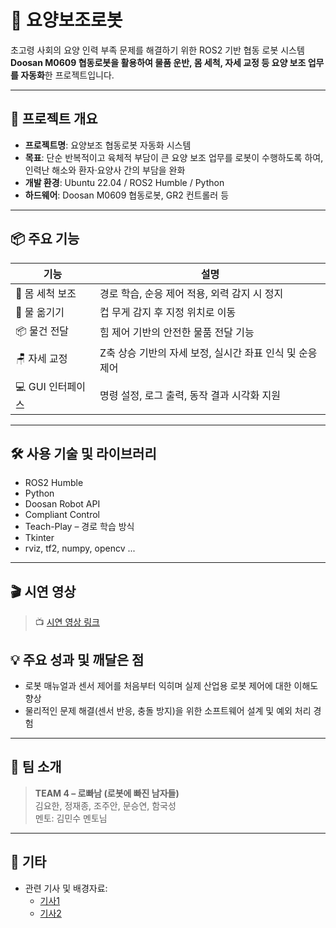# 🤖 요양보조로봇

초고령 사회의 요양 인력 부족 문제를 해결하기 위한 ROS2 기반 협동 로봇 시스템  
**Doosan M0609 협동로봇을 활용하여 물품 운반, 몸 세척, 자세 교정 등 요양 보조 업무를 자동화**한 프로젝트입니다.

---

## 📌 프로젝트 개요

- **프로젝트명**: 요양보조 협동로봇 자동화 시스템
- **목표**: 단순 반복적이고 육체적 부담이 큰 요양 보조 업무를 로봇이 수행하도록 하여, 인력난 해소와 환자·요양사 간의 부담을 완화
- **개발 환경**: Ubuntu 22.04 / ROS2 Humble / Python
- **하드웨어**: Doosan M0609 협동로봇, GR2 컨트롤러 등

---

## 📦 주요 기능

| 기능              | 설명 |
|-------------------|------|
| 🧴 몸 세척 보조      | 경로 학습, 순응 제어 적용, 외력 감지 시 정지 |
| 🚰 물 옮기기        | 컵 무게 감지 후 지정 위치로 이동 |
| 📦 물건 전달        | 힘 제어 기반의 안전한 물품 전달 기능 |
| 🪑 자세 교정        | Z축 상승 기반의 자세 보정, 실시간 좌표 인식 및 순응 제어 |
| 💻 GUI 인터페이스 | 명령 설정, 로그 출력, 동작 결과 시각화 지원 |

---

## 🛠️ 사용 기술 및 라이브러리

- ROS2 Humble
- Python
- Doosan Robot API
- Compliant Control
- Teach-Play – 경로 학습 방식
- Tkinter
- rviz, tf2, numpy, opencv ...

---

## 🎬 시연 영상

> 📺 [시연 영상 링크 ](https://www.youtube.com/watch?v=Bg0SR9Ozft4&feature=youtu.be)


## 💡 주요 성과 및 깨달은 점

- 로봇 매뉴얼과 센서 제어를 처음부터 익히며 실제 산업용 로봇 제어에 대한 이해도 향상
- 물리적인 문제 해결(센서 반응, 충돌 방지)을 위한 소프트웨어 설계 및 예외 처리 경험

---

## 👥 팀 소개

> **TEAM 4 – 로빠남 (로봇에 빠진 남자들)**  
> 김요한, 정재종, 조주안, 문승연, 함국성  
> 멘토: 김민수 멘토님

---

## 🔗 기타
- 관련 기사 및 배경자료:
  - [기사1](https://www.akomnews.com/bbs/board.php?bo_table=news&wr_id=62204)
  - [기사2](https://v.daum.net/v/0FbGKGiBy0)
